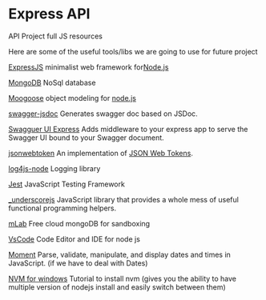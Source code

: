 # Express API

API Project full  JS resources


Here are some of the useful tools/libs we are going to use for future project

[ExpressJS](https://expressjs.com/) minimalist web framework for[Node.js](https://nodejs.org/en/)

[MongoDB](https://www.mongodb.com/) NoSql database

[Moogoose](https://mongoosejs.com/) object modeling for [node.js](https://nodejs.org/en/)

[swagger-jsdoc](https://github.com/Surnet/swagger-jsdoc) Generates swagger doc based on JSDoc.

[Swagguer UI Express](https://github.com/scottie1984/swagger-ui-express) Adds middleware to your express app to serve the Swagger UI bound to your Swagger document.

[jsonwebtoken](https://github.com/auth0/node-jsonwebtoken) An implementation of [JSON Web Tokens](https://tools.ietf.org/html/rfc7519).

[log4js-node](https://log4js-node.github.io/log4js-node/) Logging library 

[Jest](https://jestjs.io/) JavaScript Testing Framework 

[_underscorejs](http://underscorejs.org/) JavaScript library that provides a whole mess of useful functional programming helpers.

[mLab](https://mlab.com/) Free cloud mongoDB for sandboxing

[VsCode](https://code.visualstudio.com/) Code Editor and IDE for node js

[Moment](https://momentjs.com/) Parse, validate, manipulate, and display dates and times in JavaScript. (if we have to deal with Dates)

[NVM for windows](https://medium.com/appseed-io/how-to-run-multiple-versions-of-node-js-with-nvm-for-windows-ffbe5c7a2b47) Tutorial to install nvm (gives you the ability to have multiple version of nodejs install and easily switch between them)







